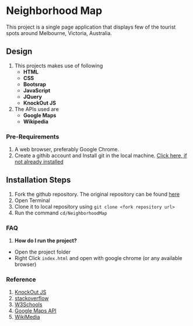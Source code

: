 # Neighborhood Map

This project is a single page application that displays few of the tourist spots around Melbourne, Victoria, Australia.
## Design
1. This projects makes use of following
    - **HTML**
    - **CSS**
    - **Bootsrap**
    - **JavaScript**
    - **JQuery**
    - **KnockOut JS**
2. The APIs used are
    - **Google Maps**
    - **Wikipedia**

### Pre-Requirements
1. A web browser, preferably Google Chrome.
3. Create a githib account and Install git in the local machine. [Click here, if not already installed](http://product.hubspot.com/blog/git-and-github-tutorial-for-beginners)

## Installation Steps
1. Fork the github repository. The original repository can be found [here](https://github.com/vishyarjun/NeighborhoodMap.git)
2. Open Terminal
3. Clone it to local repository using  `git clone <fork repository url>`
4. Run the command `cd/NeighborhoodMap`
### FAQ
1. __How do I run the project?__
 - Open the project folder
 - Right Click `index.html` and open with google chrome (or any available browser)
### Reference
1.  [KnockOut JS](http://knockoutjs.com/)
2. [stackoverflow](www.stackoverflow.com)
3. [W3Schools](https://www.w3schools.com)
4. [Google Maps API](https://developers.google.com/maps/)
5. [WikiMedia](https://www.mediawiki.org/wiki/API:Tutorial)

